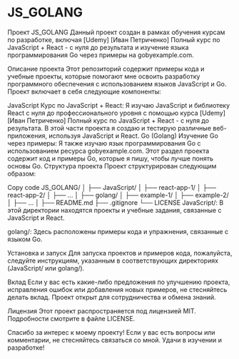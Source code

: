 # JS_GOLANG
Проект JS_GOLANG
Данный проект создан в рамках обучения курсам по разработке, включая [Udemy] [Иван Петриченко] Полный курс по JavaScript + React - с нуля до результата и изучение языка программирования Go через примеры на gobyexample.com.

Описание проекта
Этот репозиторий содержит примеры кода и учебные проекты, которые помогают мне освоить разработку программного обеспечения с использованием языков JavaScript и Go. Проект включает в себя следующие компоненты:

JavaScript
Курс по JavaScript + React: Я изучаю JavaScript и библиотеку React с нуля до профессионального уровня с помощью курса [Udemy] [Иван Петриченко] Полный курс по JavaScript + React - с нуля до результата. В этой части проекта я создаю и тестирую различные веб-приложения, используя JavaScript и React.
Go (Golang)
Изучение Go через примеры: Я также изучаю язык программирования Go с использованием ресурса gobyexample.com. Этот раздел проекта содержит код и примеры Go, которые я пишу, чтобы лучше понять основы Go.
Структура проекта
Проект структурирован следующим образом:

Copy code
JS_GOLANG/
│
├── JavaScript/
│   ├── react-app-1/
│   ├── react-app-2/
│   ├── ...
│
├── golang/
│   ├── example-1/
│   ├── example-2/
│   ├── ...
│
├── README.md
├── .gitignore
└── LICENSE
JavaScript/: В этой директории находятся проекты и учебные задания, связанные с JavaScript и React.

golang/: Здесь расположены примеры кода и упражнения, связанные с языком Go.

Установка и запуск
Для запуска проектов и примеров кода, пожалуйста, следуйте инструкциям, указанным в соответствующих директориях (JavaScript/ или golang/).

Вклад
Если у вас есть какие-либо предложения по улучшению проекта, исправления ошибок или добавления новых примеров, не стесняйтесь делать вклад. Проект открыт для сотрудничества и обмена знаний.

Лицензия
Этот проект распространяется под лицензией MIT. Подробности смотрите в файле LICENSE.

Спасибо за интерес к моему проекту! Если у вас есть вопросы или комментарии, не стесняйтесь связаться со мной. Удачи в изучении и разработке!
